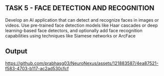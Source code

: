 ## TASK 5 - FACE DETECTION AND RECOGNITION
<p>Develop an AI application that can detect and recognize faces in
images or videos. Use pre-trained face detection models like Haar
cascades or deep learning-based face detectors, and optionally
add face recognition capabilities using techniques like Siamese
networks or ArcFace</p>

## Output

https://github.com/prabhasg03/NeuroNexus/assets/121883587/4ea87521-f583-4703-b117-ac2ad530cfcf
